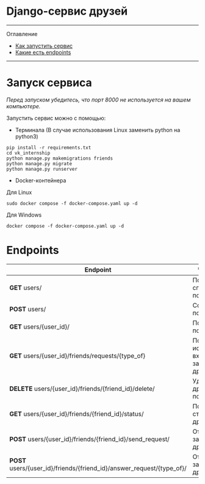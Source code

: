 # Django-сервис друзей
***
Оглавление
* [Как запустить сервис](#Запуск-сервиса)
* [Какие есть endpoints](#Endpoints)

***
# Запуск сервиса
_Перед запуском убедитесь, что порт 8000 не используется на вашем компьютере._

Запустить сервис можно с помощью:
* Терминала (В случае использования Linux заменить python на python3)
```
pip install -r requirements.txt
cd vk_internship
python manage.py makemigrations friends
python manage.py migrate
python manage.py runserver
```
* Docker-контейнера

Для Linux 
```
sudo docker compose -f docker-compose.yaml up -d
```
Для Windows 
```
docker compose -f docker-compose.yaml up -d
```
# Endpoints

| Endpoint                     | Что делает                                   |
|--------------------------|----------------------------------------------|
| __GET__ users/                         | Получить список пользователей|
| __POST__ users/                         | Создать пользователя | 
| __GET__ users/{user_id}/           | Получить пользователя                |
| __GET__ users/{user_id}/friends/requests/{type_of}   | Получить исходящие/входящие запросы дружбы  |
| __DELETE__ users/{user_id}/friends/{friend_id}/delete/   | Удалить из друзей пользователя  | 
| __GET__ users/{user_id}/friends/{friend_id}/status/   | Посмотреть статус дружбы | 
| __POST__ users/{user_id}/friends/{friend_id}/send_request/   | Отправить запрос дружбы |
| __POST__ users/{user_id}/friends/{friend_id}/answer_request/{type_of}/   | Ответить на запрос дружбы |

